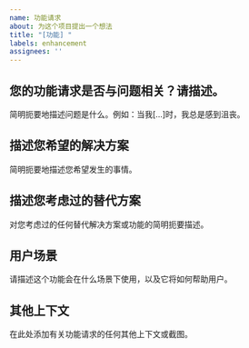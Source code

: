```yaml
---
name: 功能请求
about: 为这个项目提出一个想法
title: "[功能] "
labels: enhancement
assignees: ''
---
```


## 您的功能请求是否与问题相关？请描述。
简明扼要地描述问题是什么。例如：当我[...]时，我总是感到沮丧。

## 描述您希望的解决方案
简明扼要地描述您希望发生的事情。

## 描述您考虑过的替代方案
对您考虑过的任何替代解决方案或功能的简明扼要描述。

## 用户场景
请描述这个功能会在什么场景下使用，以及它将如何帮助用户。

## 其他上下文
在此处添加有关功能请求的任何其他上下文或截图。 
